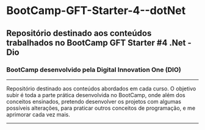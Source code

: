 # BootCamp-GFT-Starter-4--dotNet


<h2>Repositório destinado aos conteúdos trabalhados no BootCamp GFT Starter #4 .Net - Dio</h2>
 

 <h3> BootCamp desenvolvido pela Digital Innovation One (DIO)</h3>
 <hr>
<p>
  Repositório destinado aos conteúdos abordados em cada curso. O objetivo subir é toda a parte prática desenvolvida no BootCamp, onde além dos conceitos ensinados, pretendo desenvolver os projetos com algumas possíveis alterações, para praticar outros conceitos de programação, e me aprimorar cada vez mais.
</p>

 <hr>
